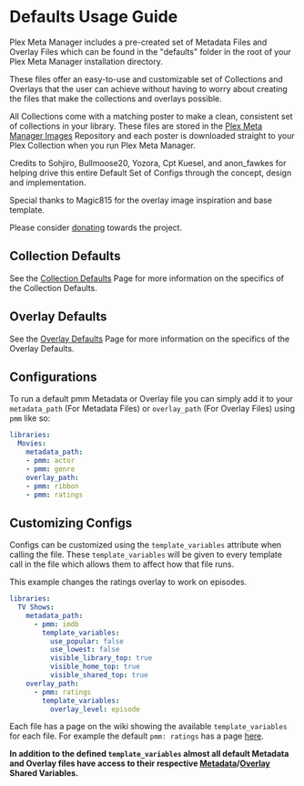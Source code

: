 # Defaults Usage Guide

Plex Meta Manager includes a pre-created set of Metadata Files and Overlay Files which can be found in the "defaults" folder in the root of your Plex Meta Manager installation directory.

These files offer an easy-to-use and customizable set of Collections and Overlays that the user can achieve without having to worry about creating the files that make the collections and overlays possible.

All Collections come with a matching poster to make a clean, consistent set of collections in your library. These files are stored in the [Plex Meta Manager Images](https://github.com/meisnate12/Plex-Meta-Manager-Images) Repository and each poster is downloaded straight to your Plex Collection when you run Plex Meta Manager.

Credits to Sohjiro, Bullmoose20, Yozora, Cpt Kuesel, and anon_fawkes for helping drive this entire Default Set of Configs through the concept, design and implementation.

Special thanks to Magic815 for the overlay image inspiration and base template.

Please consider [donating](https://github.com/sponsors/meisnate12) towards the project.

## Collection Defaults

See the [Collection Defaults](collections) Page for more information on the specifics of the Collection Defaults.

## Overlay Defaults

See the [Overlay Defaults](overlays.md) Page for more information on the specifics of the Overlay Defaults.

## Configurations

To run a default pmm Metadata or Overlay file you can simply add it to your `metadata_path` (For Metadata Files) or `overlay_path` (For Overlay Files) using `pmm` like so:

```yaml
libraries:
  Movies:
    metadata_path:
    - pmm: actor
    - pmm: genre
    overlay_path:
    - pmm: ribbon
    - pmm: ratings
```

## Customizing Configs

Configs can be customized using the `template_variables` attribute when calling the file. These `template_variables` will be given to every template call in the file which allows them to affect how that file runs.

This example changes the ratings overlay to work on episodes.

```yaml
libraries:
  TV Shows:
    metadata_path:
      - pmm: imdb
        template_variables:
          use_popular: false
          use_lowest: false
          visible_library_top: true
          visible_home_top: true
          visible_shared_top: true
    overlay_path:
      - pmm: ratings
        template_variables:
          overlay_level: episode
```

Each file has a page on the wiki showing the available `template_variables` for each file. For example the default `pmm: ratings` has a page [here](overlays/ratings).

**In addition to the defined `template_variables` almost all default Metadata and Overlay files have access to their respective [Metadata](collection_variables)/[Overlay](overlay_variables.md) Shared Variables.**

```{include} example.md
```
